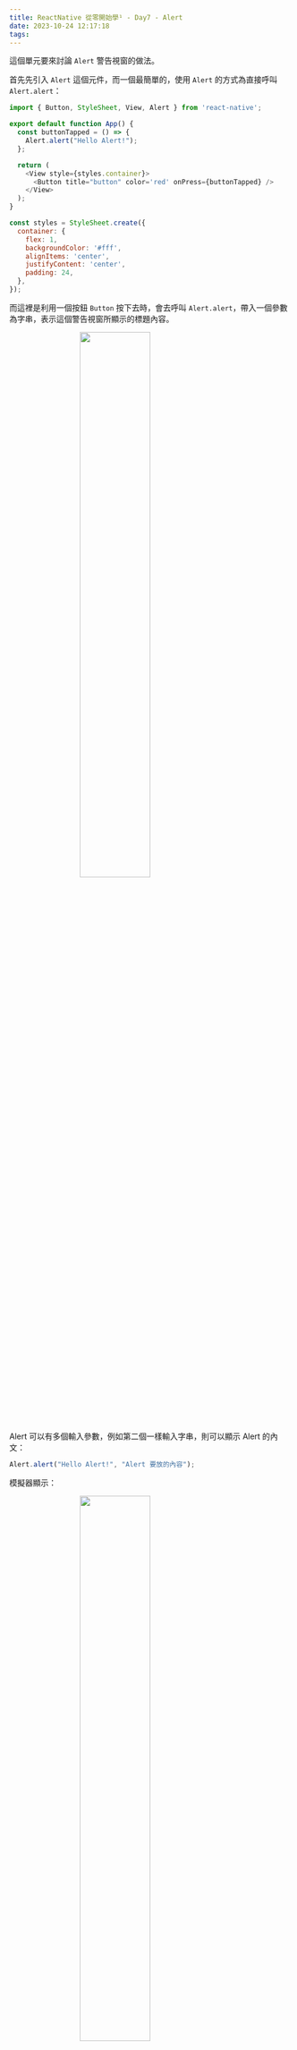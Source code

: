 ```yaml
---
title: ReactNative 從零開始學¹ - Day7 - Alert
date: 2023-10-24 12:17:18
tags:
---
```


這個單元要來討論 `Alert` 警告視窗的做法。

首先先引入 `Alert` 這個元件，而一個最簡單的，使用 `Alert` 的方式為直接呼叫 `Alert.alert`：

```js
import { Button, StyleSheet, View, Alert } from 'react-native';

export default function App() {
  const buttonTapped = () => {
    Alert.alert("Hello Alert!");
  };

  return (
    <View style={styles.container}>
      <Button title="button" color='red' onPress={buttonTapped} />
    </View>
  );
}

const styles = StyleSheet.create({
  container: {
    flex: 1,
    backgroundColor: '#fff',
    alignItems: 'center',
    justifyContent: 'center',
    padding: 24,
  },
});
```

而這裡是利用一個按鈕 `Button` 按下去時，會去呼叫 `Alert.alert`，帶入一個參數為字串，表示這個警告視窗所顯示的標題內容。

<img src="/images/ReactNative/7_1.png"  style="display: block;margin-left: auto;margin-right: auto;width: 50%;">

Alert 可以有多個輸入參數，例如第二個一樣輸入字串，則可以顯示 Alert 的內文：

```js
Alert.alert("Hello Alert!", "Alert 要放的內容");
```

模擬器顯示：

<img src="/images/ReactNative/7_2.png"  style="display: block;margin-left: auto;margin-right: auto;width: 50%;">

Alert 的第三個參數，是輸入陣列，則可以顯示 Alert 的按鈕：

```js
Alert.alert("Hello Alert!", "Alert 要放的內容", [{
  text: 'OK',
  onPress: ()=> console.log('OK Tapped')
}]);
```

這裡帶入的第三個參數是一個陣列，陣列元素使用物件帶入，裡面有兩個參數 `text` 與 `onPress`，分別表示按鈕的顯示文字與按鈕按下時觸發的事件。

所以這個陣列可以帶入第二個元素，一樣使用 `text` 與 `onPress` 所包成的物件帶入：

```js
Alert.alert("Hello Alert!", "Alert 要放的內容", [{
  text: 'OK',
  onPress: () => console.log('OK Tapped')
}, {
  text: 'Cancel',
  onPress: () => console.log('Cancel Tapped')
}]);
```

模擬器顯示：

<img src="/images/ReactNative/7_3.png"  style="display: block;margin-left: auto;margin-right: auto;width: 50%;">

[本單元完整程式碼範例](https://snack.expo.dev/@mrjk/day7---alert)

<div data-snack-id="@mrjk/day7---alert" data-snack-platform="ios" data-snack-preview="true" data-snack-theme="dark" style="overflow:hidden;background:#0C0D0E;border:1px solid var(--color-border);border-radius:4px;height:505px;width:100%"></div>
<script async src="https://snack.expo.dev/embed.js"></script>

**ReactNative 從零開始學¹ - Day7 [完]**

- 上一篇：[ReactNative 從零開始學¹ - Day6 - Modal](/ReactNative/Day6)
- 下一篇：[ReactNative 從零開始學¹ - Day8 - ActivityIndicator](/ReactNative/Day8)
